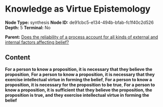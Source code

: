 # Knowledge as Virtue Epistemology

**Node Type:** synthesis
**Node ID:** de91cbc5-e134-494b-bfab-fc1f40c2d526
**Depth:** 5
**Terminal:** No

**Parent:** [Does the reliability of a process account for all kinds of external and internal factors affecting belief?](does-the-reliability-of-a-process-account-for-all-kinds-of-external-and-internal-factors-affecting-belief-antithesis-fe020bc2-3259-4959-98fe-fe9446341466.md)

## Content

**For a person to know a proposition, it is necessary that they believe the proposition**, **For a person to know a proposition, it is necessary that they exercise intellectual virtue in forming the belief**, **For a person to know a proposition, it is necessary for the proposition to be true**, **For a person to know a proposition, it is sufficient that they believe the proposition, the proposition is true, and they exercise intellectual virtue in forming the belief**
